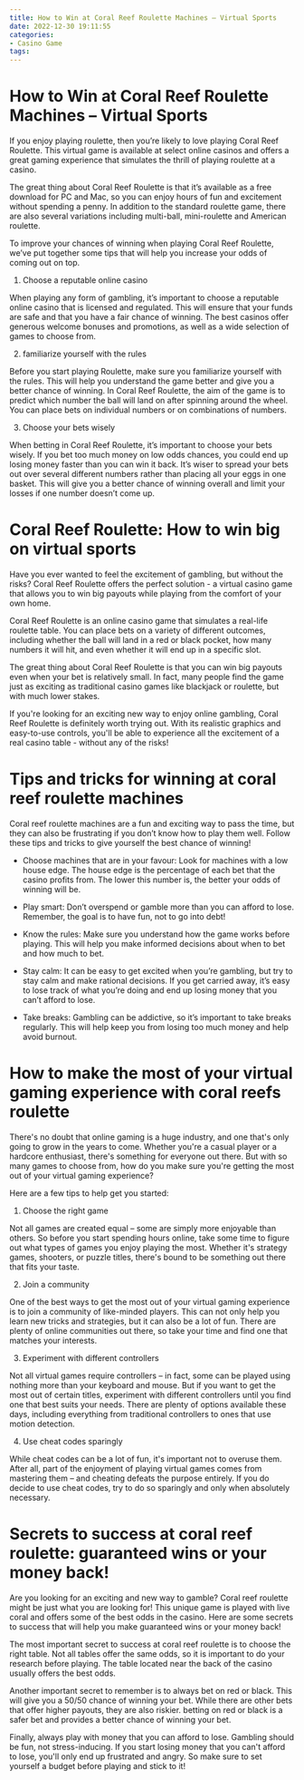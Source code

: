 ```yaml
---
title: How to Win at Coral Reef Roulette Machines – Virtual Sports
date: 2022-12-30 19:11:55
categories:
- Casino Game
tags:
---
```



#  How to Win at Coral Reef Roulette Machines – Virtual Sports

If you enjoy playing roulette, then you’re likely to love playing Coral Reef Roulette. This virtual game is available at select online casinos and offers a great gaming experience that simulates the thrill of playing roulette at a casino.

The great thing about Coral Reef Roulette is that it’s available as a free download for PC and Mac, so you can enjoy hours of fun and excitement without spending a penny. In addition to the standard roulette game, there are also several variations including multi-ball, mini-roulette and American roulette.

To improve your chances of winning when playing Coral Reef Roulette, we’ve put together some tips that will help you increase your odds of coming out on top.

1. Choose a reputable online casino

When playing any form of gambling, it’s important to choose a reputable online casino that is licensed and regulated. This will ensure that your funds are safe and that you have a fair chance of winning. The best casinos offer generous welcome bonuses and promotions, as well as a wide selection of games to choose from.

2. familiarize yourself with the rules

Before you start playing Roulette, make sure you familiarize yourself with the rules. This will help you understand the game better and give you a better chance of winning. In Coral Reef Roulette, the aim of the game is to predict which number the ball will land on after spinning around the wheel. You can place bets on individual numbers or on combinations of numbers.

3. Choose your bets wisely

When betting in Coral Reef Roulette, it’s important to choose your bets wisely. If you bet too much money on low odds chances, you could end up losing money faster than you can win it back. It’s wiser to spread your bets out over several different numbers rather than placing all your eggs in one basket. This will give you a better chance of winning overall and limit your losses if one number doesn’t come up.

#  Coral Reef Roulette: How to win big on virtual sports

Have you ever wanted to feel the excitement of gambling, but without the risks? Coral Reef Roulette offers the perfect solution - a virtual casino game that allows you to win big payouts while playing from the comfort of your own home.

Coral Reef Roulette is an online casino game that simulates a real-life roulette table. You can place bets on a variety of different outcomes, including whether the ball will land in a red or black pocket, how many numbers it will hit, and even whether it will end up in a specific slot.

The great thing about Coral Reef Roulette is that you can win big payouts even when your bet is relatively small. In fact, many people find the game just as exciting as traditional casino games like blackjack or roulette, but with much lower stakes.

If you're looking for an exciting new way to enjoy online gambling, Coral Reef Roulette is definitely worth trying out. With its realistic graphics and easy-to-use controls, you'll be able to experience all the excitement of a real casino table - without any of the risks!

#  Tips and tricks for winning at coral reef roulette machines

Coral reef roulette machines are a fun and exciting way to pass the time, but they can also be frustrating if you don’t know how to play them well. Follow these tips and tricks to give yourself the best chance of winning!

- Choose machines that are in your favour: Look for machines with a low house edge. The house edge is the percentage of each bet that the casino profits from. The lower this number is, the better your odds of winning will be.

- Play smart: Don’t overspend or gamble more than you can afford to lose. Remember, the goal is to have fun, not to go into debt!

- Know the rules: Make sure you understand how the game works before playing. This will help you make informed decisions about when to bet and how much to bet.

- Stay calm: It can be easy to get excited when you’re gambling, but try to stay calm and make rational decisions. If you get carried away, it’s easy to lose track of what you’re doing and end up losing money that you can’t afford to lose.

- Take breaks: Gambling can be addictive, so it’s important to take breaks regularly. This will help keep you from losing too much money and help avoid burnout.

#  How to make the most of your virtual gaming experience with coral reefs roulette

There's no doubt that online gaming is a huge industry, and one that's only going to grow in the years to come. Whether you're a casual player or a hardcore enthusiast, there's something for everyone out there. But with so many games to choose from, how do you make sure you're getting the most out of your virtual gaming experience?

Here are a few tips to help get you started:

1. Choose the right game

Not all games are created equal – some are simply more enjoyable than others. So before you start spending hours online, take some time to figure out what types of games you enjoy playing the most. Whether it's strategy games, shooters, or puzzle titles, there's bound to be something out there that fits your taste.

2. Join a community

One of the best ways to get the most out of your virtual gaming experience is to join a community of like-minded players. This can not only help you learn new tricks and strategies, but it can also be a lot of fun. There are plenty of online communities out there, so take your time and find one that matches your interests.

3. Experiment with different controllers

Not all virtual games require controllers – in fact, some can be played using nothing more than your keyboard and mouse. But if you want to get the most out of certain titles, experiment with different controllers until you find one that best suits your needs. There are plenty of options available these days, including everything from traditional controllers to ones that use motion detection.

4. Use cheat codes sparingly

While cheat codes can be a lot of fun, it's important not to overuse them. After all, part of the enjoyment of playing virtual games comes from mastering them – and cheating defeats the purpose entirely. If you do decide to use cheat codes, try to do so sparingly and only when absolutely necessary.

#  Secrets to success at coral reef roulette: guaranteed wins or your money back!

Are you looking for an exciting and new way to gamble? Coral reef roulette might be just what you are looking for! This unique game is played with live coral and offers some of the best odds in the casino. Here are some secrets to success that will help you make guaranteed wins or your money back!

The most important secret to success at coral reef roulette is to choose the right table. Not all tables offer the same odds, so it is important to do your research before playing. The table located near the back of the casino usually offers the best odds.

Another important secret to remember is to always bet on red or black. This will give you a 50/50 chance of winning your bet. While there are other bets that offer higher payouts, they are also riskier. betting on red or black is a safer bet and provides a better chance of winning your bet.

Finally, always play with money that you can afford to lose. Gambling should be fun, not stress-inducing. If you start losing money that you can't afford to lose, you'll only end up frustrated and angry. So make sure to set yourself a budget before playing and stick to it!